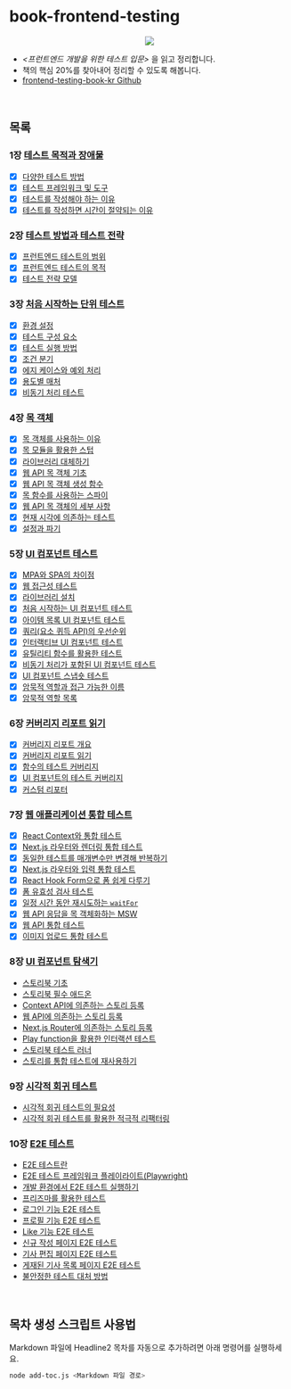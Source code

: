 # book-frontend-testing

<p align="center"><img src="https://github.com/user-attachments/assets/f0ce31c7-4833-4ff8-a96f-450580fae722" />

- _<프런트엔드 개발을 위한 테스트 입문>_ 을 읽고 정리합니다.
- 책의 핵심 20%를 찾아내어 정리할 수 있도록 해봅니다.
- [frontend-testing-book-kr Github](https://github.com/frontend-testing-book-kr)

<br />

## 목록

### 1장 [테스트 목적과 장애물](https://github.com/okdol1/Book-Frontend-Testing/tree/main/CHAPTER1_테스트_목적과_장애물)

- [x] [다양한 테스트 방법](https://github.com/okdol1/Book-Frontend-Testing/tree/main/CHAPTER1_테스트_목적과_장애물/README.md#다양한-테스트-방법)
- [x] [테스트 프레임워크 및 도구](https://github.com/okdol1/Book-Frontend-Testing/tree/main/CHAPTER1_테스트_목적과_장애물/README.md#테스트-프레임워크-및-도구)
- [x] [테스트를 작성해야 하는 이유](https://github.com/okdol1/Book-Frontend-Testing/tree/main/CHAPTER1_테스트_목적과_장애물/README.md#테스트를-작성해야-하는-이유)
- [x] [테스트를 작성하면 시간이 절약되는 이유](https://github.com/okdol1/Book-Frontend-Testing/tree/main/CHAPTER1_테스트_목적과_장애물/README.md#테스트를-작성하면-시간이-절약되는-이유)

### 2장 [테스트 방법과 테스트 전략](https://github.com/okdol1/Book-Frontend-Testing/tree/main/CHAPTER2_테스트_방법과_테스트_전략)

- [x] [프런트엔드 테스트의 범위](https://github.com/okdol1/Book-Frontend-Testing/tree/main/CHAPTER2_테스트_방법과_테스트_전략/README.md#프런트엔드-테스트의-범위)
- [x] [프런트엔드 테스트의 목적](https://github.com/okdol1/Book-Frontend-Testing/tree/main/CHAPTER2_테스트_방법과_테스트_전략/README.md#프런트엔드-테스트의-목적)
- [x] [테스트 전략 모델](https://github.com/okdol1/Book-Frontend-Testing/tree/main/CHAPTER2_테스트_방법과_테스트_전략/README.md#테스트-전략-모델)

### 3장 [처음 시작하는 단위 테스트](https://github.com/okdol1/Book-Frontend-Testing/tree/main/CHAPTER3_처음_시작하는_단위_테스트)

- [x] [환경 설정](https://github.com/okdol1/Book-Frontend-Testing/tree/main/CHAPTER3_처음_시작하는_단위_테스트/README.md#환경-설정)
- [x] [테스트 구성 요소](https://github.com/okdol1/Book-Frontend-Testing/tree/main/CHAPTER3_처음_시작하는_단위_테스트/README.md#테스트-구성-요소)
- [x] [테스트 실행 방법](https://github.com/okdol1/Book-Frontend-Testing/tree/main/CHAPTER3_처음_시작하는_단위_테스트/README.md#테스트-실행-방법)
- [x] [조건 분기](https://github.com/okdol1/Book-Frontend-Testing/tree/main/CHAPTER3_처음_시작하는_단위_테스트/README.md#조건-분기)
- [x] [에지 케이스와 예외 처리](https://github.com/okdol1/Book-Frontend-Testing/tree/main/CHAPTER3_처음_시작하는_단위_테스트/README.md#에지-케이스와-예외-처리)
- [x] [용도별 매처](https://github.com/okdol1/Book-Frontend-Testing/tree/main/CHAPTER3_처음_시작하는_단위_테스트/README.md#용도별-매처)
- [x] [비동기 처리 테스트](https://github.com/okdol1/Book-Frontend-Testing/tree/main/CHAPTER3_처음_시작하는_단위_테스트/README.md#비동기-처리-테스트)

### 4장 [목 객체](https://github.com/okdol1/Book-Frontend-Testing/tree/main/CHAPTER4_목_객체)

- [x] [목 객체를 사용하는 이유](https://github.com/okdol1/Book-Frontend-Testing/tree/main/CHAPTER4_목_객체/README.md#목-객체를-사용하는-이유)
- [x] [목 모듈을 활용한 스텁](https://github.com/okdol1/Book-Frontend-Testing/tree/main/CHAPTER4_목_객체/README.md#목-모듈을-활용한-스텁)
- [x] [라이브러리 대체하기](https://github.com/okdol1/Book-Frontend-Testing/tree/main/CHAPTER4_목_객체/README.md#라이브러리-대체하기)
- [x] [웹 API 목 객체 기초](https://github.com/okdol1/Book-Frontend-Testing/tree/main/CHAPTER4_목_객체/README.md#웹-API-목-객체-기초)
- [x] [웹 API 목 객체 생성 함수](https://github.com/okdol1/Book-Frontend-Testing/tree/main/CHAPTER4_목_객체/README.md#웹-API-목-객체-생성-함수)
- [x] [목 함수를 사용하는 스파이](https://github.com/okdol1/Book-Frontend-Testing/tree/main/CHAPTER4_목_객체/README.md#목-함수를-사용하는-스파이)
- [x] [웹 API 목 객체의 세부 사항](https://github.com/okdol1/Book-Frontend-Testing/tree/main/CHAPTER4_목_객체/README.md#웹-API-목-객체의-세부-사항)
- [x] [현재 시각에 의존하는 테스트](https://github.com/okdol1/Book-Frontend-Testing/tree/main/CHAPTER4_목_객체/README.md#현재-시각에-의존하는-테스트)
- [x] [설정과 파기](https://github.com/okdol1/Book-Frontend-Testing/tree/main/CHAPTER4_목_객체/README.md#설정과-파기)

### 5장 [UI 컴포넌트 테스트](https://github.com/okdol1/Book-Frontend-Testing/tree/main/CHAPTER5_UI_컴포넌트_테스트)

- [x] [MPA와 SPA의 차이점](https://github.com/okdol1/Book-Frontend-Testing/tree/main/CHAPTER5_UI_컴포넌트_테스트/README.md#MPA와-SPA의-차이점)
- [x] [웹 접근성 테스트](https://github.com/okdol1/Book-Frontend-Testing/tree/main/CHAPTER5_UI_컴포넌트_테스트/README.md#웹-접근성-테스트)
- [x] [라이브러리 설치](https://github.com/okdol1/Book-Frontend-Testing/tree/main/CHAPTER5_UI_컴포넌트_테스트/README.md#라이브러리-설치)
- [x] [처음 시작하는 UI 컴포넌트 테스트](https://github.com/okdol1/Book-Frontend-Testing/tree/main/CHAPTER5_UI_컴포넌트_테스트/README.md#처음-시작하는-UI-컴포넌트-테스트)
- [x] [아이템 목록 UI 컴포넌트 테스트](https://github.com/okdol1/Book-Frontend-Testing/tree/main/CHAPTER5_UI_컴포넌트_테스트/README.md#아이템-목록-UI-컴포넌트-테스트)
- [x] [쿼리(요소 퀴득 API)의 우선순위](https://github.com/okdol1/Book-Frontend-Testing/tree/main/CHAPTER5_UI_컴포넌트_테스트/README.md#쿼리요소-퀴득-API의-우선순위)
- [x] [인터랙티브 UI 컴포넌트 테스트](https://github.com/okdol1/Book-Frontend-Testing/tree/main/CHAPTER5_UI_컴포넌트_테스트/README.md#인터랙티브-UI-컴포넌트-테스트)
- [x] [유틸리티 함수를 활용한 테스트](https://github.com/okdol1/Book-Frontend-Testing/tree/main/CHAPTER5_UI_컴포넌트_테스트/README.md#유틸리티-함수를-활용한-테스트)
- [x] [비동기 처리가 포함된 UI 컴포넌트 테스트](https://github.com/okdol1/Book-Frontend-Testing/tree/main/CHAPTER5_UI_컴포넌트_테스트/README.md#비동기-처리가-포함된-UI-컴포넌트-테스트)
- [x] [UI 컴포넌트 스냅숏 테스트](https://github.com/okdol1/Book-Frontend-Testing/tree/main/CHAPTER5_UI_컴포넌트_테스트/README.md#UI-컴포넌트-스냅숏-테스트)
- [x] [암묵적 역할과 접근 가능한 이름](https://github.com/okdol1/Book-Frontend-Testing/tree/main/CHAPTER5_UI_컴포넌트_테스트/README.md#암묵적-역할과-접근-가능한-이름)
- [x] [암묵적 역할 목록](https://github.com/okdol1/Book-Frontend-Testing/tree/main/CHAPTER5_UI_컴포넌트_테스트/README.md#암묵적-역할-목록)

### 6장 [커버리지 리포트 읽기](https://github.com/okdol1/Book-Frontend-Testing/tree/main/CHAPTER6_커버리지_리포트_읽기)

- [x] [커버리지 리포트 개요](https://github.com/okdol1/Book-Frontend-Testing/tree/main/CHAPTER6_커버리지_리포트_읽기/README.md#커버리지-리포트-개요)
- [x] [커버리지 리포트 읽기](https://github.com/okdol1/Book-Frontend-Testing/tree/main/CHAPTER6_커버리지_리포트_읽기/README.md#커버리지-리포트-읽기)
- [x] [함수의 테스트 커버리지](https://github.com/okdol1/Book-Frontend-Testing/tree/main/CHAPTER6_커버리지_리포트_읽기/README.md#함수의-테스트-커버리지)
- [x] [UI 컴포넌트의 테스트 커버리지](https://github.com/okdol1/Book-Frontend-Testing/tree/main/CHAPTER6_커버리지_리포트_읽기/README.md#UI-컴포넌트의-테스트-커버리지)
- [x] [커스텀 리포터](https://github.com/okdol1/Book-Frontend-Testing/tree/main/CHAPTER6_커버리지_리포트_읽기/README.md#커스텀-리포터)

### 7장 [웹 애플리케이션 통합 테스트](https://github.com/okdol1/Book-Frontend-Testing/tree/main/CHAPTER7_웹_애플리케이션_통합_테스트)

- [x] [React Context와 통합 테스트](https://github.com/okdol1/Book-Frontend-Testing/tree/main/CHAPTER7_웹_애플리케이션_통합_테스트/README.md#React-Context와-통합-테스트)
- [x] [Next.js 라우터와 렌더링 통합 테스트](https://github.com/okdol1/Book-Frontend-Testing/tree/main/CHAPTER7_웹_애플리케이션_통합_테스트/README.md#Next.js-라우터와-렌더링-통합-테스트)
- [x] [동일한 테스트를 매개변수만 변경해 반복하기](https://github.com/okdol1/Book-Frontend-Testing/tree/main/CHAPTER7_웹_애플리케이션_통합_테스트/README.md#동일한-테스트를-매개변수만-변경해-반복하기)
- [x] [Next.js 라우터와 입력 통합 테스트](https://github.com/okdol1/Book-Frontend-Testing/tree/main/CHAPTER7_웹_애플리케이션_통합_테스트/README.md#Next.js-라우터와-입력-통합-테스트)
- [x] [React Hook Form으로 폼 쉽게 다루기](https://github.com/okdol1/Book-Frontend-Testing/tree/main/CHAPTER7_웹_애플리케이션_통합_테스트/README.md#React-Hook-Form으로-폼-쉽게-다루기)
- [x] [폼 유효성 검사 테스트](https://github.com/okdol1/Book-Frontend-Testing/tree/main/CHAPTER7_웹_애플리케이션_통합_테스트/README.md#폼-유효성-검사-테스트)
- [x] [일정 시간 동안 재시도하는 `waitFor`](https://github.com/okdol1/Book-Frontend-Testing/tree/main/CHAPTER7_웹_애플리케이션_통합_테스트/README.md#일정-시간-동안-재시도하는-`waitFor`)
- [x] [웹 API 응답을 목 객체화하는 MSW](https://github.com/okdol1/Book-Frontend-Testing/tree/main/CHAPTER7_웹_애플리케이션_통합_테스트/README.md#웹-API-응답을-목-객체화하는-MSW)
- [x] [웹 API 통합 테스트](https://github.com/okdol1/Book-Frontend-Testing/tree/main/CHAPTER7_웹_애플리케이션_통합_테스트/README.md#웹-API-통합-테스트)
- [x] [이미지 업로드 통합 테스트](https://github.com/okdol1/Book-Frontend-Testing/tree/main/CHAPTER7_웹_애플리케이션_통합_테스트/README.md#이미지-업로드-통합-테스트)

### 8장 [UI 컴포넌트 탐색기](https://github.com/okdol1/Book-Frontend-Testing/tree/main/CHAPTER8_UI_컴포넌트_탐색기)

- [스토리북 기초](https://github.com/okdol1/Book-Frontend-Testing/tree/main/CHAPTER8_UI_컴포넌트_탐색기/README.md#스토리북-기초)
- [스토리북 필수 애드온](https://github.com/okdol1/Book-Frontend-Testing/tree/main/CHAPTER8_UI_컴포넌트_탐색기/README.md#스토리북-필수-애드온)
- [Context API에 의존하는 스토리 등록](https://github.com/okdol1/Book-Frontend-Testing/tree/main/CHAPTER8_UI_컴포넌트_탐색기/README.md#Context-API에-의존하는-스토리-등록)
- [웹 API에 의존하는 스토리 등록](https://github.com/okdol1/Book-Frontend-Testing/tree/main/CHAPTER8_UI_컴포넌트_탐색기/README.md#웹-API에-의존하는-스토리-등록)
- [Next.js Router에 의존하는 스토리 등록](https://github.com/okdol1/Book-Frontend-Testing/tree/main/CHAPTER8_UI_컴포넌트_탐색기/README.md#Next.js-Router에-의존하는-스토리-등록)
- [Play function을 활용한 인터랙션 테스트](https://github.com/okdol1/Book-Frontend-Testing/tree/main/CHAPTER8_UI_컴포넌트_탐색기/README.md#Play-function을-활용한-인터랙션-테스트)
- [스토리북 테스트 러너](https://github.com/okdol1/Book-Frontend-Testing/tree/main/CHAPTER8_UI_컴포넌트_탐색기/README.md#스토리북-테스트-러너)
- [스토리를 통합 테스트에 재사용하기](https://github.com/okdol1/Book-Frontend-Testing/tree/main/CHAPTER8_UI_컴포넌트_탐색기/README.md#스토리를-통합-테스트에-재사용하기)

### 9장 [시각적 회귀 테스트](https://github.com/okdol1/Book-Frontend-Testing/tree/main/CHAPTER9_시각적_회귀_테스트)

- [시각적 회귀 테스트의 필요성](https://github.com/okdol1/Book-Frontend-Testing/tree/main/CHAPTER9_시각적_회귀_테스트/README.md#시각적-회귀-테스트의-필요성)
- [시각적 회귀 테스트를 활용한 적극적 리팩터링](https://github.com/okdol1/Book-Frontend-Testing/tree/main/CHAPTER9_시각적_회귀_테스트/README.md#시각적-회귀-테스트를-활용한-적극적-리팩터링)

### 10장 [E2E 테스트](https://github.com/okdol1/Book-Frontend-Testing/tree/main/CHAPTER10_E2E_테스트)

- [E2E 테스트란](https://github.com/okdol1/Book-Frontend-Testing/tree/main/CHAPTER10_E2E_테스트/README.md#E2E-테스트란)
- [E2E 테스트 프레임워크 플레이라이트(Playwright)](https://github.com/okdol1/Book-Frontend-Testing/tree/main/CHAPTER10_E2E_테스트/README.md#E2E-테스트-프레임워크-플레이라이트Playwright)
- [개발 환경에서 E2E 테스트 실행하기](https://github.com/okdol1/Book-Frontend-Testing/tree/main/CHAPTER10_E2E_테스트/README.md#개발-환경에서-E2E-테스트-실행하기)
- [프리즈마를 활용한 테스트](https://github.com/okdol1/Book-Frontend-Testing/tree/main/CHAPTER10_E2E_테스트/README.md#프리즈마를-활용한-테스트)
- [로그인 기능 E2E 테스트](https://github.com/okdol1/Book-Frontend-Testing/tree/main/CHAPTER10_E2E_테스트/README.md#로그인-기능-E2E-테스트)
- [프로필 기능 E2E 테스트](https://github.com/okdol1/Book-Frontend-Testing/tree/main/CHAPTER10_E2E_테스트/README.md#프로필-기능-E2E-테스트)
- [Like 기능 E2E 테스트](https://github.com/okdol1/Book-Frontend-Testing/tree/main/CHAPTER10_E2E_테스트/README.md#Like-기능-E2E-테스트)
- [신규 작성 페이지 E2E 테스트](https://github.com/okdol1/Book-Frontend-Testing/tree/main/CHAPTER10_E2E_테스트/README.md#신규-작성-페이지-E2E-테스트)
- [기사 편집 페이지 E2E 테스트](https://github.com/okdol1/Book-Frontend-Testing/tree/main/CHAPTER10_E2E_테스트/README.md#기사-편집-페이지-E2E-테스트)
- [게재된 기사 목록 페이지 E2E 테스트](https://github.com/okdol1/Book-Frontend-Testing/tree/main/CHAPTER10_E2E_테스트/README.md#게재된-기사-목록-페이지-E2E-테스트)
- [불안정한 테스트 대처 방법](https://github.com/okdol1/Book-Frontend-Testing/tree/main/CHAPTER10_E2E_테스트/README.md#불안정한-테스트-대처-방법)

<br />

## 목차 생성 스크립트 사용법

Markdown 파일에 Headline2 목차를 자동으로 추가하려면 아래 명령어를 실행하세요.

```bash
node add-toc.js <Markdown 파일 경로>
```
